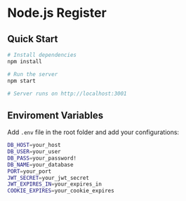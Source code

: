 # Node.js Register


## Quick Start

```sh
# Install dependencies
npm install

# Run the server
npm start

# Server runs on http://localhost:3001
```

## Enviroment Variables

Add `.env` file in the root folder and add your configurations:

```sh
DB_HOST=your_host
DB_USER=your_user
DB_PASS=your_password!
DB_NAME=your_database
PORT=your_port
JWT_SECRET=your_jwt_secret
JWT_EXPIRES_IN=your_expires_in
COOKIE_EXPIRES=your_cookie_expires
```

